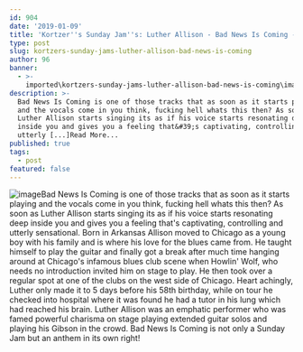 ```yaml
---
id: 904
date: '2019-01-09'
title: 'Kortzer''s Sunday Jam''s: Luther Allison - Bad News Is Coming - Loose Lips'
type: post
slug: kortzers-sunday-jams-luther-allison-bad-news-is-coming
author: 96
banner:
  - >-
    imported\kortzers-sunday-jams-luther-allison-bad-news-is-coming\image904.jpeg
description: >-
  Bad News Is Coming is one of those tracks that as soon as it starts playing
  and the vocals come in you think, fucking hell whats this then? As soon as
  Luther Allison starts singing its as if his voice starts resonating deep
  inside you and gives you a feeling that&#39;s captivating, controlling and
  utterly [...]Read More...
published: true
tags:
  - post
featured: false
---
```

![image](../imported\kortzers-sunday-jams-luther-allison-bad-news-is-coming\image904.jpeg)Bad News Is Coming is one of those tracks that as soon as it starts playing and the vocals come in you think, fucking hell whats this then? As soon as Luther Allison starts singing its as if his voice starts resonating deep inside you and gives you a feeling that's captivating, controlling and utterly sensational. Born in Arkansas Allison moved to Chicago as a young boy with his family and is where his love for the blues came from. He taught himself to play the guitar and finally got a break after much time hanging around at Chicago's infamous blues club scene when Howlin' Wolf, who needs no introduction invited him on stage to play. He then took over a regular spot at one of the clubs on the west side of Chicago. Heart achingly, Luther only made it to 5 days before his 58th birthday, while on tour he checked into hospital where it was found he had a tutor in his lung which had reached his brain. Luther Allison was an emphatic performer who was famed powerful charisma on stage playing extended guitar solos and playing his Gibson in the crowd. Bad News Is Coming is not only a Sunday Jam but an anthem in its own right!